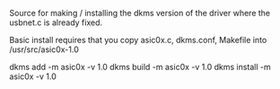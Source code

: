 Source for making / installing the dkms version of the driver where the usbnet.c is already fixed.

Basic install requires that you copy asic0x.c, dkms.conf, Makefile into /usr/src/asic0x-1.0

dkms add -m asic0x -v 1.0
dkms build -m asic0x -v 1.0
dkms install -m asic0x -v 1.0
